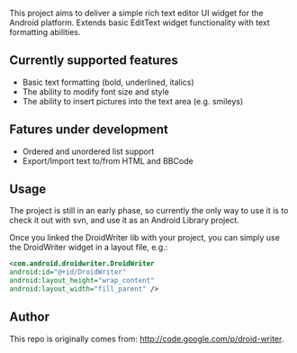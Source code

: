 This project aims to deliver a simple rich text editor UI widget for the Android platform. Extends basic EditText widget functionality with text formatting abilities.

## Currently supported features
- Basic text formatting (bold, underlined, italics)
- The ability to modify font size and style
- The ability to insert pictures into the text area (e.g. smileys)

## Fatures under development
- Ordered and unordered list support
- Export/Import text to/from HTML and BBCode

## Usage
The project is still in an early phase, so currently the only way to use it is to check it out with svn, and use it as an Android Library project.

Once you linked the DroidWriter lib with your project, you can simply use the DroidWriter widget in a layout file, e.g.:
```xml
<com.android.droidwriter.DroidWriter 
android:id="@+id/DroidWriter"
android:layout_height="wrap_content"
android:layout_width="fill_parent" />
```

## Author
This repo is originally comes from: http://code.google.com/p/droid-writer.
